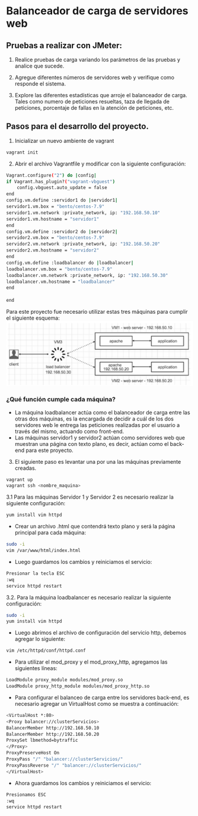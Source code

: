 # Balanceador de carga de servidores web <Apache mod_proxy_balancer>

## Pruebas a realizar con JMeter:

1. Realice pruebas de carga variando los parámetros de las pruebas y analice
que sucede.

2. Agregue diferentes números de servidores web y verifique como responde el
sistema.

3. Explore las diferentes estadísticas que arroje el balanceador de carga. Tales
como numero de peticiones resueltas, taza de llegada de peticiones, porcentaje de fallas en la atención de peticiones, etc.

## Pasos para el desarrollo del proyecto.

1. Inicializar un nuevo ambiente de vagrant

```bash
vagrant init
```
2. Abrir el archivo Vagrantfile y modificar con la siguiente configuración:

```bash
Vagrant.configure("2") do |config|
if Vagrant.has_plugin?("vagrant-vbguest")
    config.vbguest.auto_update = false 
end
config.vm.define :servidor1 do |servidor1|
servidor1.vm.box = "bento/centos-7.9"
servidor1.vm.network :private_network, ip: "192.168.50.10"
servidor1.vm.hostname = "servidor1"
end
config.vm.define :servidor2 do |servidor2|
servidor2.vm.box = "bento/centos-7.9"
servidor2.vm.network :private_network, ip: "192.168.50.20"
servidor2.vm.hostname = "servidor2"
end
config.vm.define :loadbalancer do |loadbalancer|
loadbalancer.vm.box = "bento/centos-7.9"
loadbalancer.vm.network :private_network, ip: "192.168.50.30"
loadbalancer.vm.hostname = "loadbalancer"
end

end
```
Para este proyecto fue necesario utilizar estas tres máquinas para cumplir el siguiente esquema:
![Esquema para el balanceador de carga de servidores web](Img.png)

### ¿Qué función cumple cada máquina?
* La máquina loadbalancer actúa como el balanceador de carga entre las otras dos máquinas, es la encargada de decidir a cuál
de los dos servidores web le entrega las peticiones realizadas por el usuario a través del mismo, actuando como front-end.
* Las máquinas servidor1 y servidor2 actúan como servidores web que muestran una página con texto plano, es decir, actúan como el back-end para este proyecto.

3. El siguiente paso es levantar una por una las máquinas previamente creadas.

```bash
vagrant up 
vagrant ssh <nombre_maquina>
```

3.1 Para las máquinas Servidor 1 y Servidor 2 es necesario realizar la siguiente configuración:

```bash
yum install vim httpd
```
- Crear un archivo .html que contendrá texto plano y será la página principal para cada máquina:
```bash
sudo -i
vim /var/www/html/index.html
```
- Luego guardamos los cambios y reiniciamos el servicio:

```bash
Presionar la tecla ESC
:wq
service httpd restart
```
3.2. Para la máquina loadbalancer es necesario realizar la siguiente configuración:

```bash
sudo -i
yum install vim httpd
```
- Luego abrimos el archivo de configuración del servicio http, debemos agregar lo siguiente:

```bash
vim /etc/httpd/conf/httpd.conf
```
- Para utilizar el mod_proxy y el mod_proxy_http, agregamos las siguientes líneas:

```bash
LoadModule proxy_module modules/mod_proxy.so
LoadModule proxy_http_module modules/mod_proxy_http.so
```

- Para configurar el balanceo de carga entre los servidores back-end, es necesario agregar un VirtualHost como se muestra a continuación:

```bash
<VirtualHost *:80>
<Proxy balancer://clusterServicios>
BalancerMember http://192.168.50.10
BalancerMember http://192.168.50.20
ProxySet lbmethod=bytraffic
</Proxy>
ProxyPreserveHost On
ProxyPass "/" "balancer://clusterServicios/"
ProxyPassReverse "/" "balancer://clusterServicios/"
</VirtualHost>
```
- Ahora guardamos los cambios y reiniciamos el servicio:

```bash
Presionamos ESC
:wq
service httpd restart
```